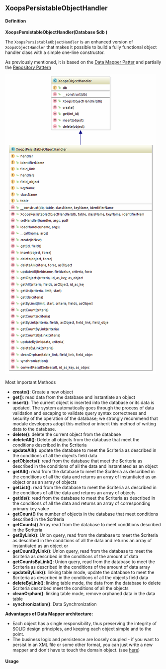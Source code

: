 ## XoopsPersistableObjectHandler

#### Definition
**XoopsPersistableObjectHandler(Database $db )**

The ```XoopsPersistableObjectHandler``` is an enhanced version of ```XoopsObjectHandler``` that makes it possible to build a fully functional object handler class with a simple one-line constructor. 

As previously mentioned, it is based on the [Data Mapper Patter](https://martinfowler.com/eaaCatalog/dataMapper.html) and partially the [Repository Pattern](https://martinfowler.com/eaaCatalog/repository.html)

![](../../assets/uml/XoopsPersistableObjectHandler.png)

Most Important Methods
* **create()**: Create a new object
* **get()**: read data from the database and instantiate an object
* **insert()**: The current object is inserted into the database or its data is updated. The system automatically goes through the process of data validation and escaping to validate query syntax correctness and security of the operation of the database; we strongly recommend that module developers adopt this method or inherit this method of writing data to the database.
* **delete()**: delete the current object from the database
* **deleteAll()**: Delete all objects from the database that meet the conditions described in the $criteria
* **updateAll()**: update the database to meet the $criteria as described in the conditions of all the objects field data
* **getObjects()**: read from the database that meet the $criteria as described in the conditions of all the data and instantiated as an object
* **getAll():** read from the database to meet the $criteria as described in the conditions of all the data and returns an array of instantiated as an object or as an array of objects
* **getList()**: read from the database to meet the $criteria as described in the conditions of all the data and returns an array of objects
* **getIds()**: read from the database to meet the $criteria as described in the conditions of all the data and returns an array of corresponding primary key value
* **getCount()** the number of objects in the database that meet conditions  described in the $criteria 
* **getCounts()** Array read from the database to meet conditions  described in the $criteria   
* **getByLink()**: Union query, read from the database to meet the $criteria as described in the conditions of all the data and returns an array of instantiated as an object or
* **getCountByLink()**: Union query, read from the database to meet the $criteria as described in the conditions of the amount of data
* **getCountsByLink()**: Union query, read from the database to meet the $criteria as described in the conditions of the amount of data array
* **updateByLink()**: linking table mode, update the database to meet the $criteria as described in the conditions of all the objects field data
* **deleteByLink()**: linking table mode, the data from the database to delete $criteria described meet the conditions of all the objects
* **cleanOrphan()**: linking table mode, remove orphaned data in the data table
* **synchronization()**: Data Synchronization

**Advantages of Data Mapper architecture:**
* Each object has a single responsibility, thus preserving the integrity of SOLID design principles, and keeping each object simple and to the point.
* The business logic and persistence are loosely coupled - if you want to persist in an XML file or some other format, you can just write a new mapper and don't have to touch the domain object. (see [here](http://russellscottwalker.blogspot.com/2013/10/active-record-vs-data-mapper.html))

#### Usage

